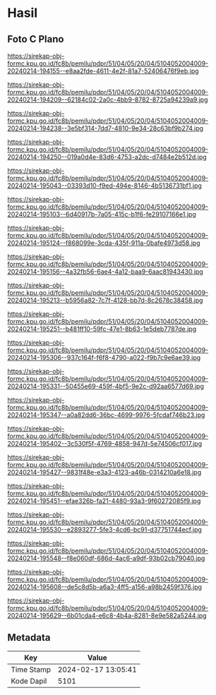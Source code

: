 # Hasil

## Foto C Plano

https://sirekap-obj-formc.kpu.go.id/fc8b/pemilu/pdpr/51/04/05/20/04/5104052004009-20240214-194155--e8aa2fde-4611-4e2f-81a7-52406476f9eb.jpg

https://sirekap-obj-formc.kpu.go.id/fc8b/pemilu/pdpr/51/04/05/20/04/5104052004009-20240214-194209--62184c02-2a0c-4bb9-8782-8725a94239a9.jpg

https://sirekap-obj-formc.kpu.go.id/fc8b/pemilu/pdpr/51/04/05/20/04/5104052004009-20240214-194238--3e5bf314-7dd7-4810-9e34-28c63bf9b274.jpg

https://sirekap-obj-formc.kpu.go.id/fc8b/pemilu/pdpr/51/04/05/20/04/5104052004009-20240214-194250--019a0d4e-83d6-4753-a2dc-d7484e2b512d.jpg

https://sirekap-obj-formc.kpu.go.id/fc8b/pemilu/pdpr/51/04/05/20/04/5104052004009-20240214-195043--03393d10-f9ed-494e-8146-4b5136731bf1.jpg

https://sirekap-obj-formc.kpu.go.id/fc8b/pemilu/pdpr/51/04/05/20/04/5104052004009-20240214-195103--6d40917b-7a05-415c-b1f6-fe29107166e1.jpg

https://sirekap-obj-formc.kpu.go.id/fc8b/pemilu/pdpr/51/04/05/20/04/5104052004009-20240214-195124--f868099e-3cda-435f-911a-0bafe4973d58.jpg

https://sirekap-obj-formc.kpu.go.id/fc8b/pemilu/pdpr/51/04/05/20/04/5104052004009-20240214-195156--4a32fb56-6ae4-4a12-baa9-6aac81943430.jpg

https://sirekap-obj-formc.kpu.go.id/fc8b/pemilu/pdpr/51/04/05/20/04/5104052004009-20240214-195213--b5956a82-7c7f-4128-bb7d-8c2678c38458.jpg

https://sirekap-obj-formc.kpu.go.id/fc8b/pemilu/pdpr/51/04/05/20/04/5104052004009-20240214-195251--b481ff10-59fc-47e1-8b63-1e5deb7787de.jpg

https://sirekap-obj-formc.kpu.go.id/fc8b/pemilu/pdpr/51/04/05/20/04/5104052004009-20240214-195306--937c164f-f6f8-4790-a022-f9b7c9e6ae39.jpg

https://sirekap-obj-formc.kpu.go.id/fc8b/pemilu/pdpr/51/04/05/20/04/5104052004009-20240214-195331--50455e69-459f-4bf5-9e2c-d92aa6577d69.jpg

https://sirekap-obj-formc.kpu.go.id/fc8b/pemilu/pdpr/51/04/05/20/04/5104052004009-20240214-195347--a0a82dd6-36bc-4699-9976-5fcdaf746b23.jpg

https://sirekap-obj-formc.kpu.go.id/fc8b/pemilu/pdpr/51/04/05/20/04/5104052004009-20240214-195402--3c530f5f-4769-4858-947d-5e74506cf017.jpg

https://sirekap-obj-formc.kpu.go.id/fc8b/pemilu/pdpr/51/04/05/20/04/5104052004009-20240214-195427--9831f48e-e3a3-4123-a46b-0314210a6e18.jpg

https://sirekap-obj-formc.kpu.go.id/fc8b/pemilu/pdpr/51/04/05/20/04/5104052004009-20240214-195451--efae326b-fa21-4480-93a3-9f60272085f9.jpg

https://sirekap-obj-formc.kpu.go.id/fc8b/pemilu/pdpr/51/04/05/20/04/5104052004009-20240214-195530--e2893277-5fe3-4cd6-bc91-d37751744ecf.jpg

https://sirekap-obj-formc.kpu.go.id/fc8b/pemilu/pdpr/51/04/05/20/04/5104052004009-20240214-195548--f8e060df-686d-4ac6-a9df-93b02cb79040.jpg

https://sirekap-obj-formc.kpu.go.id/fc8b/pemilu/pdpr/51/04/05/20/04/5104052004009-20240214-195608--de5c8d5b-a6a3-4ff5-a156-a98b2459f376.jpg

https://sirekap-obj-formc.kpu.go.id/fc8b/pemilu/pdpr/51/04/05/20/04/5104052004009-20240214-195629--6b01cda4-e6c8-4b4a-8281-8e9e582a5244.jpg


## Metadata

| Key        | Value               |
| ---------- | ------------------- |
| Time Stamp | 2024-02-17 13:05:41 |
| Kode Dapil | 5101                |



